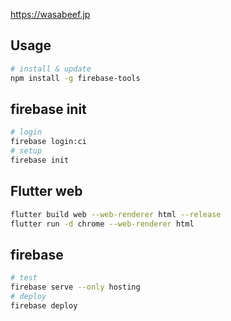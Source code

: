 https://wasabeef.jp

## Usage

```sh
# install & update
npm install -g firebase-tools
```

## firebase init
```sh
# login
firebase login:ci
# setup
firebase init
```

## Flutter web 
```sh
flutter build web --web-renderer html --release
flutter run -d chrome --web-renderer html
```

## firebase
```sh
# test
firebase serve --only hosting
# deploy
firebase deploy
```
